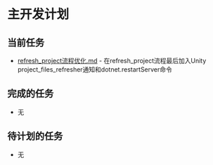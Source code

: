 # 主开发计划

## 当前任务
- [refresh_project流程优化.md](./refresh_project流程优化.md) - 在refresh_project流程最后加入Unity project_files_refresher通知和dotnet.restartServer命令

## 完成的任务
- 无

## 待计划的任务
- 无